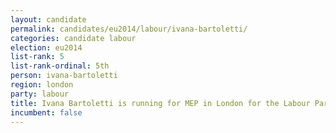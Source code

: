 ```yaml
---
layout: candidate
permalink: candidates/eu2014/labour/ivana-bartoletti/
categories: candidate labour
election: eu2014
list-rank: 5
list-rank-ordinal: 5th
person: ivana-bartoletti
region: london
party: labour
title: Ivana Bartoletti is running for MEP in London for the Labour Party
incumbent: false
---
```

